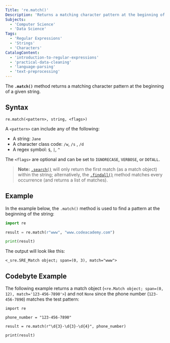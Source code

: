 ```yaml
---
Title: 're.match()'
Description: 'Returns a matching character pattern at the beginning of a given string.'
Subjects:
  - 'Computer Science'
  - 'Data Science'
Tags:
  - 'Regular Expressions'
  - 'Strings'
  - 'Characters'
CatalogContent:
  - 'introduction-to-regular-expressions'
  - 'practical-data-cleaning'
  - 'language-parsing'
  - 'text-preprocessing'
---
```


The **`.match()`** method returns a matching character pattern at the beginning of a given string.

## Syntax

```pseudo
re.match(<pattern>, string, <flags>)
```

A `<pattern>` can include any of the following:

- A string: `Jane`
- A character class code: `/w`, `/s` , `/d`
- A regex symbol: `$`, `|`, `^`

The `<flags>` are optional and can be set to `IGNORECASE`, `VERBOSE`, or `DOTALL`.

> **Note:** [`.search()`](https://www.codecademy.com/resources/docs/python/regex/search) will only return the first match (as a match object) within the string; alternatively, the [`.findall()`](https://www.codecademy.com/resources/docs/python/regex/findall) method matches every occurrence (and returns a list of matches).

## Example

In the example below, the `.match()` method is used to find a pattern at the beginning of the string:

```py
import re

result = re.match(r"www", "www.codeacademy.com")

print(result)
```

The output will look like this:

```shell
<_sre.SRE_Match object; span=(0, 3), match="www">
```

## Codebyte Example

The following example returns a match object (`<re.Match object; span=(0, 12), match='123-456-7890'>`) and not `None` since the phone number (`123-456-7890`) matches the test pattern:

```codebyte/python
import re

phone_number = "123-456-7890"

result = re.match(r"\d{3}-\d{3}-\d{4}", phone_number)

print(result)
```
